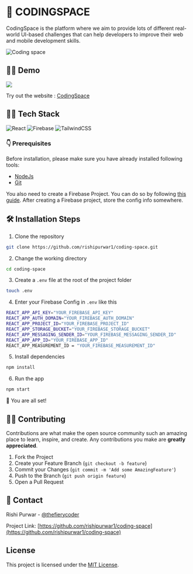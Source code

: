 # 🚀 CODINGSPACE

CodingSpace is the platform where we aim to provide lots of different real-world UI-based challenges that can help developers to improve their web and mobile development skills.

![Coding space](https://i.imgur.com/H7B5H9W.png)

## 👨‍💻 Demo 
<a href="https://github.com/rishipurwar1/coding-space" target="blank">
<img src="https://img.shields.io/website?url=https://www.codingspace.codes&logo=github&style=flat-square" />
</a>

Try out the website : [CodingSpace](https://www.codingspace.codes)

## 👨‍🔧 Tech Stack
![React](https://img.shields.io/badge/react-%2320232a.svg?style=for-the-badge&logo=react&logoColor=%2361DAFB)
![Firebase](https://img.shields.io/badge/firebase-%23039BE5.svg?style=for-the-badge&logo=firebase)
![TailwindCSS](https://img.shields.io/badge/tailwindcss-%2338B2AC.svg?style=for-the-badge&logo=tailwind-css&logoColor=white)

### 👇 Prerequisites

Before installation, please make sure you have already installed following tools:
- [NodeJs](https://nodejs.org/en/download/)
- [Git](https://git-scm.com/downloads)

You also need to create a Firebase Project.
You can do so by following [this guide](https://firebase.google.com/docs/web/setup). After creating a Firebase project, store the config info somewhere.

## 🛠️ Installation Steps

1. Clone the repository

```bash
git clone https://github.com/rishipurwar1/coding-space.git
```

2. Change the working directory

```bash
cd coding-space
```

3. Create a `.env` file at the root of the project folder
```bash
touch .env
```

4. Enter your Firebase Config in `.env` like this
```bash
REACT_APP_API_KEY="YOUR_FIREBASE_API_KEY"
REACT_APP_AUTH_DOMAIN="YOUR_FIREBASE_AUTH_DOMAIN"
REACT_APP_PROJECT_ID="YOUR_FIREBASE_PROJECT_ID"
REACT_APP_STORAGE_BUCKET="YOUR_FIREBASE_STORAGE_BUCKET"
REACT_APP_MESSAGING_SENDER_ID="YOUR_FIREBASE_MESSAGING_SENDER_ID"
REACT_APP_APP_ID="YOUR_FIREBASE_APP_ID"
REACT_APP_MEASUREMENT_ID = "YOUR_FIREBASE_MEASUREMENT_ID"
```

5. Install dependencies

```bash
npm install
```

6. Run the app

```bash
npm start
```

🌟 You are all set!

## 👨‍💻 Contributing

Contributions are what make the open source community such an amazing place to learn, inspire, and create. Any contributions you make are **greatly appreciated**.

1. Fork the Project
2. Create your Feature Branch (`git checkout -b feature`)
3. Commit your Changes (`git commit -m 'Add some AmazingFeature'`)
4. Push to the Branch (`git push origin feature`)
5. Open a Pull Request

## 📇 Contact

Rishi Purwar - [@thefierycoder](https://twitter.com/thefierycoder)

Project Link: [https://github.com/rishipurwar1/coding-space](https://github.com/rishipurwar1/coding-space)

## License
This project is licensed under the [MIT License](LICENSE).

